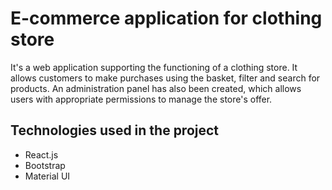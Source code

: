 # E-commerce application for clothing store

It's a web application supporting the functioning of a clothing store. It allows customers to make purchases using the basket, filter and search for products. An administration panel has also been created, which allows users with appropriate permissions to manage the store's offer.

## Technologies used in the project

- React.js
- Bootstrap
- Material UI
